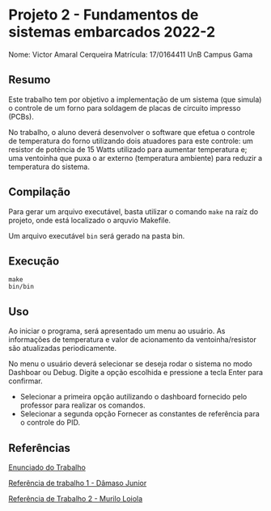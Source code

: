 # Projeto 2 - Fundamentos de sistemas embarcados 2022-2

Nome: Victor Amaral Cerqueira
Matrícula: 17/0164411
UnB Campus Gama

## Resumo

Este trabalho tem por objetivo a implementação de um sistema (que simula) o controle de um forno para soldagem de placas de circuito impresso (PCBs).

No trabalho, o aluno deverá desenvolver o software que efetua o controle de temperatura do forno utilizando dois atuadores para este controle: um resistor de potência de 15 Watts utilizado para aumentar temperatura e; uma ventoinha que puxa o ar externo (temperatura ambiente) para reduzir a temperatura do sistema.

## Compilação

Para gerar um arquivo executável, basta utilizar o comando <code>make</code> na raíz do projeto, onde está localizado o arquvio Makefile. 

Um arquivo executável <code>bin</code> será gerado na pasta bin.

## Execução
```
make
bin/bin
```

## Uso

Ao iniciar o programa, será apresentado um menu ao usuário. As informações de temperatura e valor de acionamento da ventoinha/resistor são atualizadas periodicamente.

No menu o usuário deverá selecionar se deseja rodar o sistema no modo Dashboar ou Debug. Digite a opção escolhida e pressione a tecla Enter para confirmar.

* Selecionar a primeira opção autilizando o dashboard fornecido pelo professor para realizar os comandos.
* Selecionar a segunda opção Fornecer as constantes de referência para o controle do PID.

## Referências

[Enunciado do Trabalho](https://gitlab.com/fse_fga/trabalhos-2022_2/trabalho-2-2022-2)

[Referência de trabalho 1 - Dâmaso Junior](https://github.com/juniopereirab/FSE-Trabalho2)

[Referência de Trabalho 2 - Murilo Loiola](https://gitlab.com/murilo-dan/proj1-fse)
